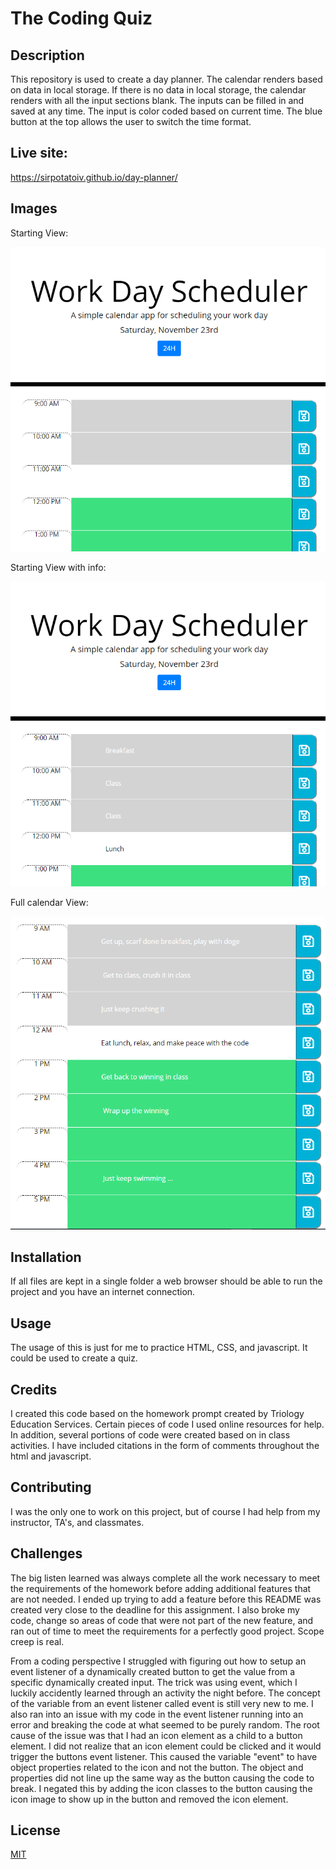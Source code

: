 # The Coding Quiz

## Description 
This repository is used to create a day planner. The calendar renders based on data in local storage. If there is no data in local storage, the calendar renders with all the input sections blank. The inputs can be filled in and saved at any time. The input is color coded based on current time. The blue button at the top allows the user to switch the time format.

## Live site: 
https://sirpotatoiv.github.io/day-planner/

## Images
Starting View:

![Starting View](./assets/example-images/start-view-empty.png)

Starting View with info:

![Question View Example](./assets/example-images/start-view-w-info.png)

Full calendar View:

![Example of view when game is over](./assets/example-images/full-view-w-info.png)

## Installation 
If all files are kept in a single folder a web browser should be able to run the project and you have an internet connection.

## Usage 
The usage of this is just for me to practice HTML, CSS, and javascript. It could be used to create a quiz.

## Credits 
I created this code based on the homework prompt created by Triology Education Services. Certain pieces of code I used online resources for help. In addition, several portions of code were created based on in class activities. I have included citations in the form of comments throughout the html and javascript.

## Contributing 
I was the only one to work on this project, but of course I had help from my instructor, TA's, and classmates.

## Challenges
The big listen learned was always complete all the work necessary to meet the requirements of the homework before adding additional features that are not needed. I ended up trying to add a feature before this README was created very close to the deadline for this assignment. I also broke my code, change so areas of code that were not part of the new feature, and ran out of time to meet the requirements for a perfectly good project. Scope creep is real.

From a coding perspective I struggled with figuring out how to setup an event listener of a dynamically created button to get the value from a specific dynamically created input. The trick was using event, which I luckily accidently learned through an activity the night before. The concept of the variable from an event listener called event is still very new to me. I also ran into an issue with my code in the event listener running into an error and breaking the code at what seemed to be purely random. The root cause of the issue was that I had an icon element as a child to a button element. I did not realize that an icon element could be clicked and it would trigger the buttons event listener. This caused the variable "event" to have object properties related to the icon and not the button. The object and properties did not line up the same way as the button causing the code to break. I negated this by adding the icon classes to the button causing the icon image to show up in the button and removed the icon element. 


## License
[MIT](https://choosealicense.com/licenses/mit/)